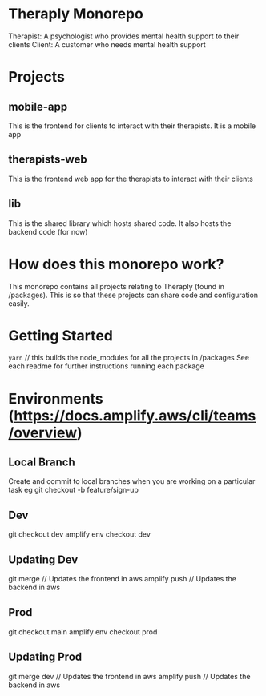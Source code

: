 # Theraply Monorepo
Therapist: A psychologist who provides mental health support to their clients
Client: A customer who needs mental health support

# Projects
## mobile-app
This is the frontend for clients to interact with their therapists. It is a mobile app
## therapists-web
This is the frontend web app for the therapists to interact with their clients
## lib
This is the shared library which hosts shared code. It also hosts the backend code (for now)

# How does this monorepo work?
This monorepo contains all projects relating to Theraply (found in /packages). This is so that these projects can share code
and configuration easily.

# Getting Started
`yarn` // this builds the node_modules for all the projects in /packages
See each readme for further instructions running each package

# Environments (https://docs.amplify.aws/cli/teams/overview)
## Local Branch
Create and commit to local branches when you are working on a particular task
eg git checkout -b feature/sign-up

## Dev
git checkout dev
amplify env checkout dev

## Updating Dev
git merge <branch> // Updates the frontend in aws
amplify push // Updates the backend in aws

## Prod
git checkout main
amplify env checkout prod

## Updating Prod
git merge dev // Updates the frontend in aws
amplify push // Updates the backend in aws
